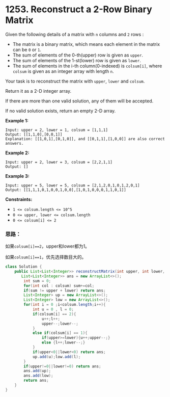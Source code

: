# 1253. Reconstruct a 2-Row Binary Matrix

Given the following details of a matrix with `n` columns and `2` rows :

- The matrix is a binary matrix, which means each element in the matrix can be `0` or `1`.
- The sum of elements of the 0-th(upper) row is given as `upper`.
- The sum of elements of the 1-st(lower) row is given as `lower`.
- The sum of elements in the i-th column(0-indexed) is `colsum[i]`, where `colsum` is given as an integer array with length `n`.

Your task is to reconstruct the matrix with `upper`, `lower` and `colsum`.

Return it as a 2-D integer array.

If there are more than one valid solution, any of them will be accepted.

If no valid solution exists, return an empty 2-D array.

**Example 1:**

```
Input: upper = 2, lower = 1, colsum = [1,1,1]
Output: [[1,1,0],[0,0,1]]
Explanation: [[1,0,1],[0,1,0]], and [[0,1,1],[1,0,0]] are also correct answers.
```

**Example 2:**

```
Input: upper = 2, lower = 3, colsum = [2,2,1,1]
Output: []
```

**Example 3:**

```
Input: upper = 5, lower = 5, colsum = [2,1,2,0,1,0,1,2,0,1]
Output: [[1,1,1,0,1,0,0,1,0,0],[1,0,1,0,0,0,1,1,0,1]]
```

**Constraints:**

- `1 <= colsum.length <= 10^5`
- `0 <= upper, lower <= colsum.length`
- `0 <= colsum[i] <= 2`

### 思路：

如果`colsum[i]==2`，upper和lower都为1。

如果`colsum[i]==1`，优先选择数目大的。

```java
class Solution {
    public List<List<Integer>> reconstructMatrix(int upper, int lower, int[] colsum) {
       List<List<Integer>> ans = new ArrayList<>();
        int sum = 0;
        for(int col : colsum) sum+=col;
        if(sum != upper + lower) return ans;
        List<Integer> up = new ArrayList<>();
        List<Integer> low = new ArrayList<>();
        for(int i = 0 ;i<colsum.length;i++){
            int u = 0 , l = 0;
            if(colsum[i] == 2){
                u++;l++;
                upper--;lower--;
            }
            else if(colsum[i] == 1){
                if(upper>=lower){u++;upper--;}
                else {l++;lower--;}
            }
            if(upper<0||lower<0) return ans;
            up.add(u);low.add(l);
        }
        if(upper!=0||lower!=0) return ans;
        ans.add(up);
        ans.add(low);
        return ans; 
    }
}
```


